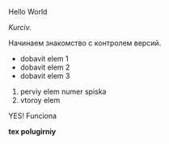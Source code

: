 Hello World   

*Kurciv.*

Начинаем знакомство с контролем версий.

* dobavit elem 1
* dobavit elem 2
* dobavit elem 3

1. perviy elem numer spiska
2. vtoroy elem

YES! Funciona

**tex polugirniy**